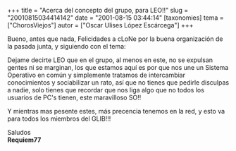 +++
title = "Acerca del concepto del grupo, para LEO!!"
slug = "20010815034414142"
date = "2001-08-15 03:44:14"
[taxonomies]
tema = ["ChorosViejos"]
autor = ["Oscar Ulises López Escárcega"]
+++

Bueno, antes que nada, Felicidades a cLoNe por la buena organización de
la pasada junta, y siguiendo con el tema:  
  
Dejame decirte LEO que en el grupo, al menos en este, no se expulsan
gentes ni se marginan, los que estamos aquí es por que nos une un
Sistema Operativo en común y simplemente tratamos de intercambiar
conocimientos y sociabilizar un rato, así que no tienes que pedirle
disculpas a nadie, solo tienes que recordar que nos liga algo que no
todos los usuarios de PC's tienen, este maravilloso SO!!  
  
Y mientras mas pesente estes, más precencia tenemos en la red, y esto va
para todos los miembros del GLIB!!!  
  
Saludos  
**Requiem77**

